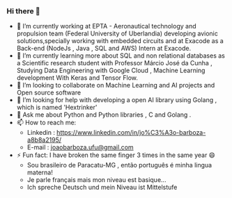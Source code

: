 ### Hi there 👋

<!--
**Joaobarboza-UFU/Joaobarboza-UFU** is a ✨ _special_ ✨ repository because its `README.md` (this file) appears on your GitHub profile.

Here are some ideas to get you started:
--> 
- 🔭 I’m currently working at EPTA - Aeronautical technology and propulsion team (Federal University of Uberlandia) developing avionic solutions,specially working with embedded circuits and at Exacode as a Back-end (NodeJs , Java , SQL and AWS) Intern at Exacode.
- 🌱 I’m currently learning more about SQL and non relational databases as a Scientific research student with Professor Márcio José da Cunha , Studying Data Engineering with Google Cloud , Machine Learning development With Keras and Tensor Flow.
- 👯 I’m looking to collaborate on Machine Learning and AI projects and Open source software
- 🤔 I’m looking for help with developing a open AI library using Golang , which is named 'Hextrinker'
- 💬 Ask me about Python and Python libraries , C and Golang .  
- 📫 How to reach me:
  - Linkedin : https://www.linkedin.com/in/jo%C3%A3o-barboza-a8b8a2195/
  - E-mail : joaobarboza.ufu@gmail.com
- ⚡ Fun fact: I have broken the same finger 3 times in the same year 😄 
  - Sou brasileiro de Paracatu-MG , então português é minha lingua materna!
  - Je parle français mais mon niveau est basique...
  - Ich spreche Deutsch und mein Niveau ist Mittelstufe

  
